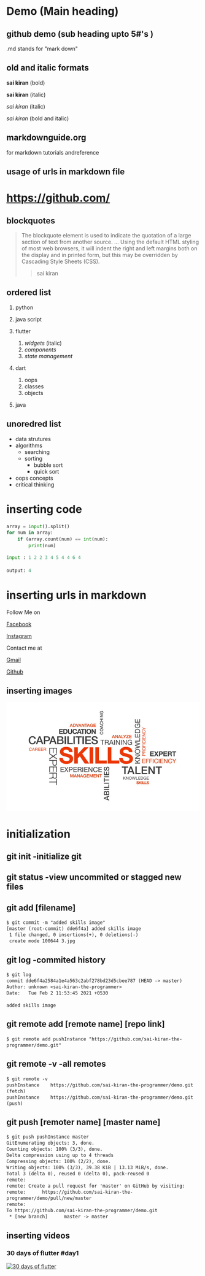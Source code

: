 # Demo   (Main heading)
## github demo     (sub heading upto 5#'s )

.md stands for "mark down"

## old and italic formats
**sai kiran** (bold)

__sai kiran__ (italic)

_sai kiran_ (italic)

_*sai kiran*_ (bold and italic)

## markdownguide.org  
for markdown tutorials andreference

## usage of urls in markdown file
# https://github.com/

## blockquotes
> The blockquote element is used to indicate the quotation of a large section of text from another source. ... Using the default HTML styling of most web browsers, it will indent the right and left margins both on the display and in printed form, but this may be overridden by Cascading Style Sheets (CSS).
>> sai kiran

## ordered list
1. python
2. java script
3. flutter

    1. _widgets_ (italic)
    2. _components_
    3. _state management_
4. dart

    1. oops
    2. classes
    3. objects
5. java

## unoredred list

- data strutures
- algorithms
    * searching
    * sorting
        - bubble sort
        - quick sort
- oops concepts
- critical thinking

# inserting code
```python 
array = input().split()
for num in array:
    if (array.count(num) == int(num):
        print(num)
```
```python
input : 1 2 2 3 4 5 4 4 6 4 

output: 4
```

# inserting urls in markdown
Follow Me on 

[Facebook](www.facebook.com/search/20%sai20%kiran)

[Instagram](www.instagram.com)


Contact me at

[Gmail](www.gmail.com)

[Github](www.Github.com/login)

## inserting images

![Skills](https://github.com/Katayath-Sai-Kiran/demo/blob/master/3.jpg?raw=true)


# initialization

## git init -initialize git

## git status -view uncommited or stagged new files

## git add [filename]

```
$ git commit -m "added skills image"
[master (root-commit) dde6f4a] added skills image
 1 file changed, 0 insertions(+), 0 deletions(-)
 create mode 100644 3.jpg

```

## git log -commited history


```
$ git log
commit dde6f4a2584a1e4a563c2abf278bd23d5cbee787 (HEAD -> master)
Author: unknown <sai-kiran-the-programmer>
Date:   Tue Feb 2 11:53:45 2021 +0530

added skills image
```
## git remote add [remote name] [repo link]

```
$ git remote add pushInstance "https://github.com/sai-kiran-the-programmer/demo.git"
```
## git remote -v -all remotes

```
$ git remote -v
pushInstance    https://github.com/sai-kiran-the-programmer/demo.git (fetch)
pushInstance    https://github.com/sai-kiran-the-programmer/demo.git (push)

```
## git push [remoter name] [master name]

```
$ git push pushInstance master
GitEnumerating objects: 3, done.
Counting objects: 100% (3/3), done.
Delta compression using up to 4 threads
Compressing objects: 100% (2/2), done.
Writing objects: 100% (3/3), 39.38 KiB | 13.13 MiB/s, done.
Total 3 (delta 0), reused 0 (delta 0), pack-reused 0
remote:
remote: Create a pull request for 'master' on GitHub by visiting:
remote:      https://github.com/sai-kiran-the-programmer/demo/pull/new/master
remote:
To https://github.com/sai-kiran-the-programmer/demo.git
 * [new branch]      master -> master

```

## inserting videos
### 30 days of flutter #day1
[![30 days of flutter](https://img.youtube.com/vi/-feG_q_0j3Y/0.jpg)](https://www.youtube.com/watch?v=-feG_q_0j3Y)
